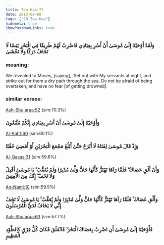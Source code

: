 ```yaml
---
title: Taa-Haa:77
date: 2013-09-09
tags: ["20.Taa-Haa"]
hidemeta: true 
ShowPostNavLinks: true 
---
```

### وَلَقَدْ أَوْحَيْنَا إِلَىٰ مُوسَىٰ أَنْ أَسْرِ بِعِبَادِي فَاضْرِبْ لَهُمْ طَرِيقًا فِي الْبَحْرِ يَبَسًا لَا تَخَافُ دَرَكًا وَلَا تَخْشَىٰ
### meaning: 
We revealed to Moses, [saying], ‘Set out with My servants at night, and strike out for them a dry path through the sea. Do not be afraid of being overtaken, and have no fear [of getting drowned].
### similar verses: 

[Ash-Shu'araa:52](/26/52) (sim:70.3%)

### وَأَوْحَيْنَا إِلَىٰ مُوسَىٰ أَنْ أَسْرِ بِعِبَادِي إِنَّكُمْ مُتَّبَعُونَ

[Al-Kahf:60](/18/60) (sim:60.1%)

### وَإِذْ قَالَ مُوسَىٰ لِفَتَاهُ لَا أَبْرَحُ حَتَّىٰ أَبْلُغَ مَجْمَعَ الْبَحْرَيْنِ أَوْ أَمْضِيَ حُقُبًا

[Al-Qasas:31](/28/31) (sim:59.8%)

### وَأَنْ أَلْقِ عَصَاكَ ۖ فَلَمَّا رَآهَا تَهْتَزُّ كَأَنَّهَا جَانٌّ وَلَّىٰ مُدْبِرًا وَلَمْ يُعَقِّبْ ۚ يَا مُوسَىٰ أَقْبِلْ وَلَا تَخَفْ ۖ إِنَّكَ مِنَ الْآمِنِينَ

[An-Naml:10](/27/10) (sim:59.5%)

### وَأَلْقِ عَصَاكَ ۚ فَلَمَّا رَآهَا تَهْتَزُّ كَأَنَّهَا جَانٌّ وَلَّىٰ مُدْبِرًا وَلَمْ يُعَقِّبْ ۚ يَا مُوسَىٰ لَا تَخَفْ إِنِّي لَا يَخَافُ لَدَيَّ الْمُرْسَلُونَ

[Ash-Shu'araa:63](/26/63) (sim:57.7%)

### فَأَوْحَيْنَا إِلَىٰ مُوسَىٰ أَنِ اضْرِبْ بِعَصَاكَ الْبَحْرَ ۖ فَانْفَلَقَ فَكَانَ كُلُّ فِرْقٍ كَالطَّوْدِ الْعَظِيمِ
